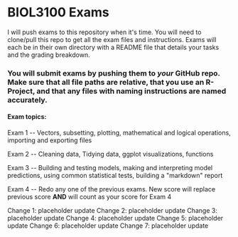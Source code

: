 # BIOL3100 Exams

I will push exams to this repository when it's time. You will need to clone/pull this repo to get all the exam files and instructions.
Exams will each be in their own directory with a README file that details your tasks and the grading breakdown.

### You will submit exams by pushing them to *your* GitHub repo. Make sure that all file paths are relative, that you use an R-Project, and that any files with naming instructions are named accurately.


#### Exam topics:

Exam 1 -- Vectors, subsetting, plotting, mathematical and logical operations, importing and exporting files

Exam 2 -- Cleaning data, Tidying data, ggplot visualizations, functions

Exam 3 -- Building and testing models, making and interpreting model predictions, using common statistical tests, building a "markdown" report

Exam 4 -- Redo any one of the previous exams. New score will replace previous score **AND** will count as your score for Exam 4


  
Change 1: placeholder update
Change 2: placeholder update
Change 3: placeholder update
Change 4: placeholder update
Change 5: placeholder update
Change 6: placeholder update
Change 7: placeholder update
